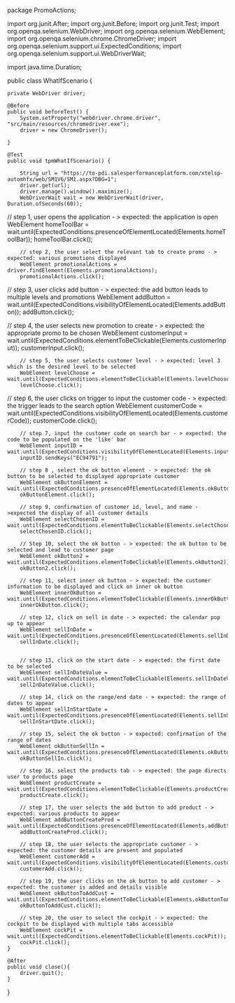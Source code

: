 package PromoActions;

import org.junit.After;
import org.junit.Before;
import org.junit.Test;
import org.openqa.selenium.WebDriver;
import org.openqa.selenium.WebElement;
import org.openqa.selenium.chrome.ChromeDriver;
import org.openqa.selenium.support.ui.ExpectedConditions;
import org.openqa.selenium.support.ui.WebDriverWait;

import java.time.Duration;

public class WhatIfScenario {

    private WebDriver driver;

    @Before
    public void beforeTest() {
        System.setProperty("webdriver.chrome.driver", "src/main/resources/chromedriver.exe");
        driver = new ChromeDriver();

    }

    @Test
    public void tpmWhatIfScenario() {

        String url = "https://to-pdi.salesperformanceplatform.com/xtelsp-automhfx/web/SM1V6/SM1.aspx?DBG=1";
        driver.get(url);
        driver.manage().window().maximize();
        WebDriverWait wait = new WebDriverWait(driver, Duration.ofSeconds(60));

//        step 1, user opens the application - > expected: the application is open
WebElement homeToolBar = wait.until(ExpectedConditions.presenceOfElementLocated(Elements.homeToolBar));
homeToolBar.click();

        // step 2, the user select the relevant tab to create promo - > expected: various promotions displayed
        WebElement promotionalActions = driver.findElement(Elements.promotionalActions);
        promotionalActions.click();

// step 3, user clicks add button - > expected: the add button leads to multiple levels and promotions
WebElement addButton = wait.until(ExpectedConditions.visibilityOfElementLocated(Elements.addButton));
addButton.click();

// step 4, the user selects new promotion to create - > expected: the appropriate promo to be chosen
WebElement customerInput = wait.until(ExpectedConditions.elementToBeClickable(Elements.customerInput));
customerInput.click();

        // step 5, the user selects customer level - > expected: level 3 which is the desired level to be selected
        WebElement levelChoose = wait.until(ExpectedConditions.elementToBeClickable(Elements.levelChoose));
        levelChoose.click();

//        step 6, the user clicks on trigger to input the customer code - > expected: the trigger leads to the search option
WebElement customerCode = wait.until(ExpectedConditions.visibilityOfElementLocated(Elements.customerCode));
customerCode.click();

        // step 7, input the customer code on search bar - > expected: the code to be populated on the 'like' bar
        WebElement inputID = wait.until(ExpectedConditions.visibilityOfElementLocated(Elements.inputID));
        inputID.sendKeys("EC94791");

        // step 8 , select the ok button element - > expected: the ok button to be selected to displayed appropriate customer
        WebElement okButtonElement = wait.until(ExpectedConditions.presenceOfElementLocated(Elements.okButtonElement));
        okButtonElement.click();

        // step 9, confirmation of customer id, level, and name - >expected the display of all customer details
        WebElement selectChosenID = wait.until(ExpectedConditions.elementToBeClickable(Elements.selectChosenID));
        selectChosenID.click();

        // Step 10, select the ok button - > expected: the ok button to be selected and lead to customer page
        WebElement okButton2 = wait.until(ExpectedConditions.elementToBeClickable(Elements.okButton2));
        okButton2.click();

        // step 11, select inner ok button - > expected: the customer information to be displayed and click on inner ok button
        WebElement innerOkButton = wait.until(ExpectedConditions.elementToBeClickable(Elements.innerOkButton));
        innerOkButton.click();

        // step 12, click on sell in date - > expected: the calendar pop up to appear
        WebElement sellInDate = wait.until(ExpectedConditions.presenceOfElementLocated(Elements.sellInDate));
        sellInDate.click();


        // step 13, click on the start date - > expected: the first date to be selected
        WebElement sellInDateValue = wait.until(ExpectedConditions.elementToBeClickable(Elements.sellInDateValue));
        sellInDateValue.click();

        // step 14, click on the range/end date - > expected: the range of dates to appear
        WebElement sellInStartDate = wait.until(ExpectedConditions.presenceOfElementLocated(Elements.sellInStartDate));
        sellInStartDate.click();

        // step 15, select the ok button - > expected: confirmation of the range of dates
        WebElement okButtonSellIn = wait.until(ExpectedConditions.presenceOfElementLocated(Elements.okButtonSellIn));
        okButtonSellIn.click();

        // step 16, select the products tab - > expected: the page directs user to products page
        WebElement productCreate = wait.until(ExpectedConditions.elementToBeClickable(Elements.productCreate));
        productCreate.click();

        // step 17, the user selects the add button to add product - > expected: various products to appear
        WebElement addButtonCreateProd = wait.until(ExpectedConditions.presenceOfElementLocated(Elements.addButtonCreateProd));
        addButtonCreateProd.click();

        // step 18, the user selects the appropriate customer - > expected: the customer details are present and populated
        WebElement customerAdd = wait.until(ExpectedConditions.visibilityOfElementLocated(Elements.customerAdd));
        customerAdd.click();

        // step 19, the user clicks on the ok button to add customer - > expected: the customer is added and details visible
        WebElement okButtonToAddCust = wait.until(ExpectedConditions.elementToBeClickable(Elements.okButtonToAddCust));
        okButtonToAddCust.click();

        // step 20, the user to select the cockpit - > expected: the cockpit to be displayed with multiple tabs accessible
        WebElement cockPit = wait.until(ExpectedConditions.elementToBeClickable(Elements.cockPit));
        cockPit.click();
    }

    @After
    public void close(){
        driver.quit();
    }
}







